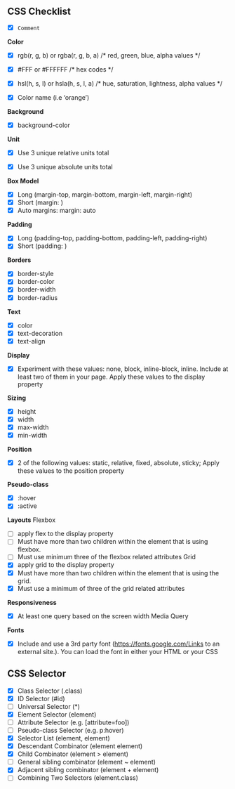 ## CSS Checklist
- [X] `Comment` 
 

**Color**
- [X] rgb(r, g, b) or rgba(r, g, b, a)     /* red, green, blue, alpha values */
- [X] #FFF or #FFFFFF                    /* hex codes */
- [X] hsl(h, s, l) or hsla(h, s, l, a)       /* hue, saturation, lightness, alpha values */
- [X] Color name (i.e ‘orange’)
 

**Background**
- [X] background-color
 

**Unit**
- [X] Use 3 unique relative units total
- [X] Use 3 unique absolute units total
 

**Box Model**
- [X] Long (margin-top, margin-bottom, margin-left, margin-right)
- [X] Short (margin: <top> <right> <bottom> <left>)
- [X] Auto margins: margin: auto
 
 **Padding**
- [X] Long (padding-top, padding-bottom, padding-left, padding-right)
- [X] Short (padding: <top> <right> <bottom> <left>)
 
**Borders**
- [X] border-style
- [X] border-color
- [X] border-width
- [X] border-radius
  
**Text**
- [X] color
- [X] text-decoration
- [X] text-align
  
**Display**
- [X] Experiment with these values: none, block, inline-block, inline. Include at least two of them in your page. Apply these values to the display property
  
**Sizing**     
- [X] height
- [X] width
- [X] max-width
- [X] min-width   
  
**Position**
- [X] 2 of the following values: static, relative, fixed, absolute, sticky; Apply these values to the position property
  
**Pseudo-class**
- [X] :hover
- [X] :active
  
**Layouts**
Flexbox
- [ ] apply flex to the display property
- [ ] Must have more than two children within the element that is using flexbox. 
- [ ] Must use minimum three of the flexbox related attributes
Grid       
- [X] apply grid to the display property
- [X] Must have more than two children within the element that is using the grid. 
- [X] Must use a minimum of three of the grid related attributes
  
**Responsiveness**       
- [X] At least one query based on the screen width Media Query 
  
**Fonts**
- [X] Include and use a 3rd party font (https://fonts.google.com/Links to an external site.). You can load the font in either your HTML or your CSS
 
 
 ## CSS Selector
- [X] Class Selector (.class)
- [X] ID Selector (#id)
- [ ] Universal Selector (*)
- [X] Element Selector (element) 
- [ ] Attribute Selector (e.g. [attribute=foo])     
- [ ] Pseudo-class Selector (e.g. p:hover)
- [X] Selector List (element, element)                  
- [X] Descendant Combinator (element element)
- [X] Child Combinator (element > element)
- [ ] General sibling combinator (element ~ element)
- [X] Adjacent sibling combinator (element + element)
- [ ] Combining Two Selectors (element.class)

